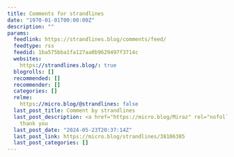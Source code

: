 ```yaml
---
title: Comments for strandlines
date: "1970-01-01T00:00:00Z"
description: ""
params:
  feedlink: https://strandlines.blog/comments/feed/
  feedtype: rss
  feedid: 1ba575bba1fa127aa0b9629497f3714c
  websites:
    https://strandlines.blog/: true
  blogrolls: []
  recommended: []
  recommender: []
  categories: []
  relme:
    https://micro.blog/@strandlines: false
  last_post_title: Comment by strandlines
  last_post_description: <a href="https://micro.blog/Miraz" rel="nofollow ugc">@Miraz</a>
    thank you
  last_post_date: "2024-05-23T20:37:14Z"
  last_post_link: https://micro.blog/strandlines/38106385
  last_post_categories: []
---
```

